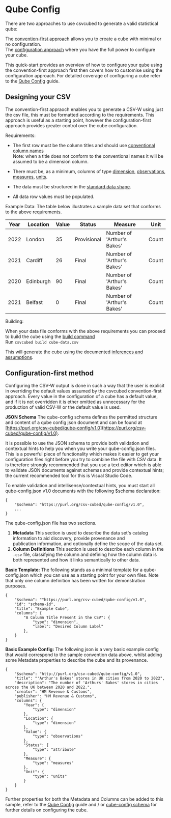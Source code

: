 # Qube Config

There are two approaches to use csvcubed to generate a valid statistical qube:

The [convention-first approach](../guides/qube-config.md#convention-first-method) allows you to create a cube with minimal or no configuration.  
The [configuration approach](../guides/qube-config.md#configuration) where you have the full power to configure your cube.

This quick-start provides an overview of how to configure your qube using the convention-first approach first then covers how to customise using the configuration approach. For detailed coverage of configuring a cube refer to the [Qube Config](../guides/qube-config.md) guide.

## Designing your CSV

The convention-first appraoch enables you to generate a CSV-W using just the csv file, this must be formatted according 
to the requirements.  This approach is useful as a starting point, however the configuration-first approach provides 
greater control over the cube configuration.

Requirements:

 * The first row must be the column titles and should use 
   [conventional column names](../guides/qube-config/#conventional-column-names)  
   Note: when a title does not conform to the conventional names it will be assumed to be a dimension column.

 * There must be, as a minimum, columns of type [dimension](../glossary/#dimension),
   [observations](../glossary/#observation-observed-value), [measures](../glossary/#measure), [units](../glossary/#unit).

 * The data must be structured in the [standard data shape](../guides/shape-data/#standard-shape).

 * All data row values must be populated.

Example Data:
The table below illustrates a sample data set that conforms to the above requirements. 

| Year | Location  | Value | Status      | Measure                    | Unit  |
| ---- | --------- | ----- | ----------- | -------------------------- | ----- |
| 2022 | London    | 35    | Provisional | Number of 'Arthur's Bakes' | Count |
| 2021 | Cardiff   | 26    | Final       | Number of 'Arthur's Bakes' | Count |
| 2020 | Edinburgh | 90    | Final       | Number of 'Arthur's Bakes' | Count |
| 2021 | Belfast   | 0     | Final       | Number of 'Arthur's Bakes' | Count |

Building:

When your data file conforms with the above requirements you can proceed to build the cube using the 
[build command](../guides/command-line/build-command.md)  
Run ``csvcubed build cube-data.csv``

This will generate the cube using the documented [inferences and assumptions](../guides/qube-config.md).

## Configuration-first method

Configuring the CSV-W output is done in such a way that the user is explicit in overriding the default values assumed 
by the csvcubed convention-first approach. Every value in the configuration of a cube has a default value, and if it is 
not overridden it is ether omitted as unnecessary for the production of valid CSV-W or the default value is used.

**JSON Schema**
The qube-config schema defines the permitted structure and content of a qube config json document and can be found at 
[https://purl.org/csv-cubed/qube-config/v1.0](https://purl.org/csv-cubed/qube-config/v1.0).

It is possible to use the JSON schema to provide both validation and contextual hints to help you when you write your 
qube-config.json files. This is a powerful piece of functionality which makes it easier to get your configuration files 
right before you try to combine the file with CSV data. It is therefore strongly recommended that you use a text editor 
which is able to validate JSON documents against schemas and provide contextual hints; the current recommended tool for
this is Visual Studio Code.

To enable validation and intellisense/contextual hints, you must start all qube-config.json v1.0 documents with the 
following $schema declaration:

    {
        "$schema": "https://purl.org/csv-cubed/qube-config/v1.0",
        ...
    }

The qube-config.json file has two sections.
1. **Metadata**
   This section is used to describe the data set's catalog information to aid discovery, provide provenance and  
   publication information, and optionally define the scope of the data set.
2. **Column Definitions**
   This section is used to describe each column in the `.csv` file, classifying the column and defining how the column 
   data is both represented and how it links semantically to other data.


**Basic Template:**
The following stands as a minimal template for a qube-config.json which you can use as a starting point for your own 
files. Note that only one column definition has been written for demonstration purposes.

    {
        "$schema": ""https://purl.org/csv-cubed/qube-config/v1.0",
        "id": "schema-id",
        "title": "Example Cube",
        "columns": {
            "A Column Title Present in the CSV": {
                "type": "dimension",
                "label": "Desired Column Label"
            },
        }
    }


**Basic Example Config:**
The following json is a very basic example config that would correspond to the sample convention data above, whilst
adding some Metadata properties to describe the cube and its provenance.

    {
        "$schema": "http://purl.org/csv-cubed/qube-config/v1.0",
        "title": "'Arthur's Bakes' stores in UK cities from 2020 to 2022",
        "description": "The number of 'Arthurs' Bakes' stores in cities across the UK between 2020 and 2022.",
        "creator": "HM Revenue & Customs",
        "publisher": "HM Revenue & Customs",
        "columns": {
            "Year": {
                "type": "dimension"
            },
            "Location": {
                "type": "dimension"
            },
            "Value": {
                "type": "observations"
            },
            "Status": {
                "type": "attribute"
            },
            "Measure": {
                "type": "measures"
            },
            "Unit": {
                "type": "units"
            }
        }
    }

Further properties for both the Metadata and Columns can be added to this sample, refer to the 
[Qube Config](../guides/qube-config.md) guide and / or [cube-config schema](https://purl.org/csv-cubed/qube-config/v1.0)
for further details on configuring the cube.
